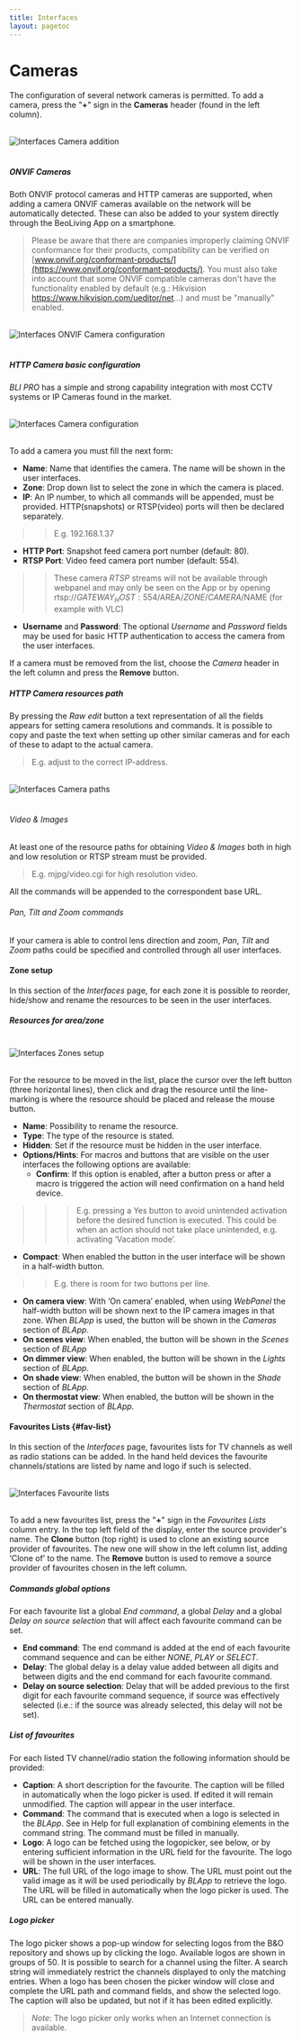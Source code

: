 ```yaml
---
title: Interfaces
layout: pagetoc
---
```

# Cameras

The configuration of several network cameras is permitted. To add a camera, press the "**+**" sign in the **Cameras** header (found in the left column).

<br>
<div class="text-center">
  <img src="https://khimo.github.io/bli-guides/pictures/bli-pro-user-guide/interfaces-camera-add.png" class="img-fluid" alt="Interfaces Camera addition"/>
</div>
<br>

##### ONVIF Cameras

Both ONVIF protocol cameras and HTTP cameras are supported, when adding a camera ONVIF cameras available on the network will be automatically detected. These can also be added to your system directly through the BeoLiving App on a smartphone.

> Please be aware that there are companies improperly claiming ONVIF conformance for their products, compatibility can be verified on [www.onvif.org/conformant-products/](https://www.onvif.org/conformant-products/). You must also take into account that some ONVIF compatible cameras don't have the functionality enabled by default (e.g.: Hikvision https://www.hikvision.com/ueditor/net...) and must be "manually" enabled. 

<br>
<div class="text-center">
  <img src="https://khimo.github.io/bli-guides/pictures/bli-pro-user-guide/interfaces-camera-confONVIF.png" class="img-fluid" alt="Interfaces ONVIF Camera configuration"/>
</div>
<br>

##### HTTP Camera basic configuration

_BLI PRO_ has a simple and strong capability integration with most CCTV systems or IP Cameras found in the market.

<br>
<div class="text-center">
  <img src="https://khimo.github.io/bli-guides/pictures/bli-pro-user-guide/interfaces-camera-conf.png" class="img-fluid" alt="Interfaces Camera configuration"/>
</div>
<br>

To add a camera you must fill the next form:

- **Name**: Name that identifies the camera. The name will be shown in the user interfaces.
- **Zone**: Drop down list to select the zone in which the camera is placed.
- **IP**: An IP number, to which all commands will be appended, must be provided. HTTP(snapshots) or RTSP(video) ports will then be declared separately.
>> E.g. 192.168.1.37
- **HTTP Port**: Snapshot feed camera port number (default: 80).
- **RTSP Port**: Video feed camera port number (default: 554).

>> These camera _RTSP_ streams will not be available through webpanel and may only be seen on the App or by opening rtsp://$GATEWAY_HOST:554/$AREA/$ZONE/CAMERA/$NAME (for example with VLC)

- **Username** and **Password**: The optional _Username_ and _Password_ fields may be used for basic HTTP authentication to access the camera from
 the user interfaces.

If a camera must be removed from the list, choose the _Camera_ header in the left column and press the **Remove** button.

##### HTTP Camera resources path

By pressing the _Raw edit_ button a text representation of all the fields appears for setting camera resolutions and commands. It is possible to 
copy and paste the text when setting up other similar cameras and for each of these to adapt to the actual camera.
> E.g. adjust to the correct 
IP-address.

<br>
<div class="text-center">
  <img src="https://khimo.github.io/bli-guides/pictures/bli-pro-user-guide/interfaces-camera-paths.png" class="img-fluid" alt="Interfaces Camera paths"/>
</div>
<br>

###### Video & Images

At least one of the resource paths for obtaining _Video & Images_ both in high and low resolution or RTSP stream must be provided.
> E.g. mjpg/video.cgi for high resolution video. 

All the commands will be appended to the correspondent base URL.

###### Pan, Tilt and Zoom commands

If your camera is able to control lens direction and zoom, _Pan_, _Tilt_ and _Zoom_ paths could be specified and controlled through all user 
interfaces.

#### Zone setup

In this section of the _Interfaces_ page, for each zone it is possible to reorder, hide/show and rename the resources to be seen in 
the user interfaces.

##### Resources for area/zone

<br>
<div class="text-center">
  <img src="https://khimo.github.io/bli-guides/pictures/bli-pro-user-guide/interfaces-zones-setup.png" class="img-fluid" alt="Interfaces Zones setup"/>
</div>
<br>

For the resource to be moved in the list, place the cursor over the left button (three horizontal lines), then click and drag the resource until the line-marking is where the resource should be placed and release the mouse button.

- **Name**: Possibility to rename the resource.
- **Type**: The type of the resource is stated.
- **Hidden**: Set if the resource must be hidden in the user interface.
- **Options/Hints**: For macros and buttons that are visible on the user interfaces the following options are available:
  - **Confirm**: If this option is enabled, after a button press or after a macro is triggered the action will need confirmation on a hand held device.
>>> E.g. pressing a Yes button to avoid unintended activation before the desired function is executed. This could be when an
  action should not take place unintended, e.g. activating ‘Vacation mode’.
  - **Compact**: When enabled the button in the user interface will be shown in a half-width button. 
>> E.g. there is room for two buttons per line.
  - **On camera view**: With ‘On camera’ enabled, when using _WebPanel_ the half-width button will be shown next to the IP camera images in that zone. When _BLApp_ is used, the button will be shown in the _Cameras_ section of _BLApp_.
  - **On scenes view**: When enabled, the button will be shown in the _Scenes_ section of _BLApp_
  - **On dimmer view**: When enabled, the button will be shown in the _Lights_ section of _BLApp_.
  - **On shade view**: When enabled, the button will be shown in the _Shade_ section of _BLApp_.
  - **On thermostat view**: When enabled, the button will be shown in the _Thermostat_ section of _BLApp_.

#### Favourites Lists {#fav-list}

In this section of the _Interfaces_ page, favourites lists for TV channels as well as radio stations can be added. In the hand held devices the 
favourite channels/stations are listed by name and logo if such is selected.

<br>
<div class="text-center">
  <img src="https://khimo.github.io/bli-guides/pictures/bli-pro-user-guide/interfaces-fav-lists.png" class="img-fluid" alt="Interfaces Favourite lists"/>
</div>
<br>

To add a new favourites list, press the "**+**" sign in the _Favourites Lists_ column entry. In the top left field of the display, enter the source provider's name. The **Clone** button (top right) is used to clone an existing source provider of favourites. The new one will show in 
the left column list, adding ‘Clone of’ to the name. The **Remove** button is used to remove a source provider of favourites chosen in the left 
column.

##### Commands global options

For each favourite list a global _End command_, a global _Delay_ and a global _Delay on source selection_ that will affect each favourite command 
can be set.

+ **End command**: The end command is added at the end of each favourite command sequence and can be either _NONE_, _PLAY_ or _SELECT_.
+ **Delay**: The global delay is a delay value added between all digits and between digits and the end command for each favourite command.
+ **Delay on source selection**: Delay that will be added previous to the first digit for each favourite command sequence, if source was 
effectively selected (i.e.: if the source was already selected, this delay will not be set).

##### List of favourites

For each listed TV channel/radio station the following information should be provided:

+ **Caption**: A short description for the favourite. The caption will be filled in automatically when the logo picker is used. If edited it will 
remain unmodified. The caption will appear in the user interface.
+ **Command**: The command that is executed when a logo is selected in the _BLApp_. See in Help for full explanation of combining elements in
the command string. The command must be filled in manually.
+ **Logo**: A logo can be fetched using the logopicker, see below, or by entering sufficient information in the URL field for the favourite. The 
logo will be shown in the user interfaces.
+ **URL**: The full URL of the logo image to show. The URL must point out the valid image as it will be used periodically by _BLApp_ to retrieve 
the logo. The URL will be filled in automatically when the logo picker is used. The URL can be entered manually.

##### Logo picker

The logo picker shows a pop-up window for selecting logos from the B&O repository and shows up by clicking the logo. Available logos are
shown in groups of 50. It is possible to search for a channel using the filter. A search string will immediately restrict the channels displayed 
to only the matching entries. When a logo has been chosen the picker window will close and complete the URL path and command fields, and show the 
selected logo. The caption will also be updated, but not if it has been edited explicitly.

> _Note_: The logo picker only works when an Internet connection is available.
